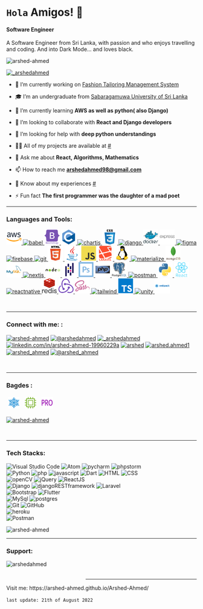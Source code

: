 # ``Hola`` Amigos! 👋
#### Software Engineer
A Software Engineer from Sri Lanka, with passion and who enjoys travelling and coding. And into Dark Mode... and loves black.

<p align="left"> <img src="https://komarev.com/ghpvc/?username=arshed-ahmed&label=Profile%20views&color=0e75b6&style=flat" alt="arshed-ahmed" /> </p>

<p align="left"> <a href="https://twitter.com/_arshedahmed" target="blank"><img src="https://img.shields.io/twitter/follow/_arshedahmed?logo=twitter&style=for-the-badge" alt="_arshedahmed" /></a> </p>

- 🔭 I’m currently working on [Fashion Tailoring Management System](https://github.com/Arshed-Ahmed/FTMS)

- 🎓 I’m an undergraduate from [Sabaragamuwa University of Sri Lanka](https://sab.ac.lk/)

- 🌱 I’m currently learning **AWS as well as python( also Django)**

- 👯 I’m looking to collaborate with **React and Django developers**

- 🤝 I’m looking for help with **deep python understandings**

- 👨‍💻 All of my projects are available at [#](#)

- 💬 Ask me about **React, Algorithms, Mathematics**

- 📫 How to reach me **arshedahmed98@gmail.com**

- 📄 Know about my experiences [#](#)

- ⚡ Fun fact **The first programmer was the daughter of a mad poet**

<hr />

### Languages and Tools:
<p align="left"> <a href="https://aws.amazon.com" target="_blank" rel="noreferrer"> <img src="https://raw.githubusercontent.com/devicons/devicon/master/icons/amazonwebservices/amazonwebservices-original-wordmark.svg" alt="aws" width="40" height="40"/> </a> <a href="https://babeljs.io/" target="_blank" rel="noreferrer"> <img src="https://www.vectorlogo.zone/logos/babeljs/babeljs-icon.svg" alt="babel" width="40" height="40"/> </a> <a href="https://getbootstrap.com" target="_blank" rel="noreferrer"> <img src="https://raw.githubusercontent.com/devicons/devicon/master/icons/bootstrap/bootstrap-plain-wordmark.svg" alt="bootstrap" width="40" height="40"/> </a> <a href="https://www.cprogramming.com/" target="_blank" rel="noreferrer"> <img src="https://raw.githubusercontent.com/devicons/devicon/master/icons/c/c-original.svg" alt="c" width="40" height="40"/> </a> <a href="https://www.chartjs.org" target="_blank" rel="noreferrer"> <img src="https://www.chartjs.org/media/logo-title.svg" alt="chartjs" width="40" height="40"/> </a> <a href="https://www.w3schools.com/css/" target="_blank" rel="noreferrer"> <img src="https://raw.githubusercontent.com/devicons/devicon/master/icons/css3/css3-original-wordmark.svg" alt="css3" width="40" height="40"/> </a> <a href="https://www.djangoproject.com/" target="_blank" rel="noreferrer"> <img src="https://cdn.worldvectorlogo.com/logos/django.svg" alt="django" width="40" height="40"/> </a> <a href="https://www.docker.com/" target="_blank" rel="noreferrer"> <img src="https://raw.githubusercontent.com/devicons/devicon/master/icons/docker/docker-original-wordmark.svg" alt="docker" width="40" height="40"/> </a> <a href="https://expressjs.com" target="_blank" rel="noreferrer"> <img src="https://raw.githubusercontent.com/devicons/devicon/master/icons/express/express-original-wordmark.svg" alt="express" width="40" height="40"/> </a> <a href="https://www.figma.com/" target="_blank" rel="noreferrer"> <img src="https://www.vectorlogo.zone/logos/figma/figma-icon.svg" alt="figma" width="40" height="40"/> </a> <a href="https://firebase.google.com/" target="_blank" rel="noreferrer"> <img src="https://www.vectorlogo.zone/logos/firebase/firebase-icon.svg" alt="firebase" width="40" height="40"/> </a> <a href="https://git-scm.com/" target="_blank" rel="noreferrer"> <img src="https://www.vectorlogo.zone/logos/git-scm/git-scm-icon.svg" alt="git" width="40" height="40"/> </a> <a href="https://www.w3.org/html/" target="_blank" rel="noreferrer"> <img src="https://raw.githubusercontent.com/devicons/devicon/master/icons/html5/html5-original-wordmark.svg" alt="html5" width="40" height="40"/> </a> <a href="https://www.java.com" target="_blank" rel="noreferrer"> <img src="https://raw.githubusercontent.com/devicons/devicon/master/icons/java/java-original.svg" alt="java" width="40" height="40"/> </a> <a href="https://developer.mozilla.org/en-US/docs/Web/JavaScript" target="_blank" rel="noreferrer"> <img src="https://raw.githubusercontent.com/devicons/devicon/master/icons/javascript/javascript-original.svg" alt="javascript" width="40" height="40"/> </a> <a href="https://laravel.com/" target="_blank" rel="noreferrer"> <img src="https://raw.githubusercontent.com/devicons/devicon/master/icons/laravel/laravel-plain-wordmark.svg" alt="laravel" width="40" height="40"/> </a> <a href="https://www.linux.org/" target="_blank" rel="noreferrer"> <img src="https://raw.githubusercontent.com/devicons/devicon/master/icons/linux/linux-original.svg" alt="linux" width="40" height="40"/> </a> <a href="https://materializecss.com/" target="_blank" rel="noreferrer"> <img src="https://raw.githubusercontent.com/prplx/svg-logos/5585531d45d294869c4eaab4d7cf2e9c167710a9/svg/materialize.svg" alt="materialize" width="40" height="40"/> </a> <a href="https://www.mongodb.com/" target="_blank" rel="noreferrer"> <img src="https://raw.githubusercontent.com/devicons/devicon/master/icons/mongodb/mongodb-original-wordmark.svg" alt="mongodb" width="40" height="40"/> </a> <a href="https://www.mysql.com/" target="_blank" rel="noreferrer"> <img src="https://raw.githubusercontent.com/devicons/devicon/master/icons/mysql/mysql-original-wordmark.svg" alt="mysql" width="40" height="40"/> </a> <a href="https://nextjs.org/" target="_blank" rel="noreferrer"> <img src="https://cdn.worldvectorlogo.com/logos/nextjs-2.svg" alt="nextjs" width="40" height="40"/> </a> <a href="https://nodejs.org" target="_blank" rel="noreferrer"> <img src="https://raw.githubusercontent.com/devicons/devicon/master/icons/nodejs/nodejs-original-wordmark.svg" alt="nodejs" width="40" height="40"/> </a> <a href="https://pandas.pydata.org/" target="_blank" rel="noreferrer"> <img src="https://raw.githubusercontent.com/devicons/devicon/2ae2a900d2f041da66e950e4d48052658d850630/icons/pandas/pandas-original.svg" alt="pandas" width="40" height="40"/> </a> <a href="https://www.photoshop.com/en" target="_blank" rel="noreferrer"> <img src="https://raw.githubusercontent.com/devicons/devicon/master/icons/photoshop/photoshop-line.svg" alt="photoshop" width="40" height="40"/> </a> <a href="https://www.php.net" target="_blank" rel="noreferrer"> <img src="https://raw.githubusercontent.com/devicons/devicon/master/icons/php/php-original.svg" alt="php" width="40" height="40"/> </a> <a href="https://www.postgresql.org" target="_blank" rel="noreferrer"> <img src="https://raw.githubusercontent.com/devicons/devicon/master/icons/postgresql/postgresql-original-wordmark.svg" alt="postgresql" width="40" height="40"/> </a> <a href="https://postman.com" target="_blank" rel="noreferrer"> <img src="https://www.vectorlogo.zone/logos/getpostman/getpostman-icon.svg" alt="postman" width="40" height="40"/> </a> <a href="https://www.python.org" target="_blank" rel="noreferrer"> <img src="https://raw.githubusercontent.com/devicons/devicon/master/icons/python/python-original.svg" alt="python" width="40" height="40"/> </a> <a href="https://reactjs.org/" target="_blank" rel="noreferrer"> <img src="https://raw.githubusercontent.com/devicons/devicon/master/icons/react/react-original-wordmark.svg" alt="react" width="40" height="40"/> </a> <a href="https://reactnative.dev/" target="_blank" rel="noreferrer"> <img src="https://reactnative.dev/img/header_logo.svg" alt="reactnative" width="40" height="40"/> </a> <a href="https://redis.io" target="_blank" rel="noreferrer"> <img src="https://raw.githubusercontent.com/devicons/devicon/master/icons/redis/redis-original-wordmark.svg" alt="redis" width="40" height="40"/> </a> <a href="https://redux.js.org" target="_blank" rel="noreferrer"> <img src="https://raw.githubusercontent.com/devicons/devicon/master/icons/redux/redux-original.svg" alt="redux" width="40" height="40"/> </a> <a href="https://sass-lang.com" target="_blank" rel="noreferrer"> <img src="https://raw.githubusercontent.com/devicons/devicon/master/icons/sass/sass-original.svg" alt="sass" width="40" height="40"/> </a> <a href="https://tailwindcss.com/" target="_blank" rel="noreferrer"> <img src="https://www.vectorlogo.zone/logos/tailwindcss/tailwindcss-icon.svg" alt="tailwind" width="40" height="40"/> </a> <a href="https://www.typescriptlang.org/" target="_blank" rel="noreferrer"> <img src="https://raw.githubusercontent.com/devicons/devicon/master/icons/typescript/typescript-original.svg" alt="typescript" width="40" height="40"/> </a> <a href="https://unity.com/" target="_blank" rel="noreferrer"> <img src="https://www.vectorlogo.zone/logos/unity3d/unity3d-icon.svg" alt="unity" width="40" height="40"/> </a> <a href="https://webpack.js.org" target="_blank" rel="noreferrer"> <img src="https://raw.githubusercontent.com/devicons/devicon/d00d0969292a6569d45b06d3f350f463a0107b0d/icons/webpack/webpack-original-wordmark.svg" alt="webpack" width="40" height="40"/> </a> </p>

<br/>
<hr>

### Connect with me: :

<p align="left">
<a href="https://codepen.io/arshed-ahmed" target="blank"><img align="center" src="https://raw.githubusercontent.com/rahuldkjain/github-profile-readme-generator/master/src/images/icons/Social/codepen.svg" alt="arshed-ahmed" height="30" width="40" /></a>
<a href="https://dev.to/@arshedahmed" target="blank"><img align="center" src="https://raw.githubusercontent.com/rahuldkjain/github-profile-readme-generator/master/src/images/icons/Social/devto.svg" alt="@arshedahmed" height="30" width="40" /></a>
<a href="https://twitter.com/_arshedahmed" target="blank"><img align="center" src="https://raw.githubusercontent.com/rahuldkjain/github-profile-readme-generator/master/src/images/icons/Social/twitter.svg" alt="_arshedahmed" height="30" width="40" /></a>
<a href="https://linkedin.com/in/linkedin.com/in/arshed-ahmed-19960229a" target="blank"><img align="center" src="https://raw.githubusercontent.com/rahuldkjain/github-profile-readme-generator/master/src/images/icons/Social/linked-in-alt.svg" alt="linkedin.com/in/arshed-ahmed-19960229a" height="30" width="40" /></a>
<a href="https://stackoverflow.com/users/arshed" target="blank"><img align="center" src="https://raw.githubusercontent.com/rahuldkjain/github-profile-readme-generator/master/src/images/icons/Social/stack-overflow.svg" alt="arshed" height="30" width="40" /></a>
<a href="https://fb.com/arshed.ahmed1" target="blank"><img align="center" src="https://raw.githubusercontent.com/rahuldkjain/github-profile-readme-generator/master/src/images/icons/Social/facebook.svg" alt="arshed.ahmed1" height="30" width="40" /></a>
<a href="https://instagram.com/arshed_ahmed" target="blank"><img align="center" src="https://raw.githubusercontent.com/rahuldkjain/github-profile-readme-generator/master/src/images/icons/Social/instagram.svg" alt="arshed_ahmed" height="30" width="40" /></a>
<a href="https://medium.com/@arshed_ahmed" target="blank"><img align="center" src="https://raw.githubusercontent.com/rahuldkjain/github-profile-readme-generator/master/src/images/icons/Social/medium.svg" alt="@arshed_ahmed" height="30" width="40" /></a>
</p><br />
<hr>

### Bagdes :

<a href='https://archiveprogram.github.com/'><img src='https://raw.githubusercontent.com/acervenky/animated-github-badges/master/assets/acbadge.gif' width='30' height='30' style="margin:5px"></a>
<a href='https://docs.github.com/en/developers'><img src='https://raw.githubusercontent.com/acervenky/animated-github-badges/master/assets/devbadge.gif' width='30' height='30' style="margin:5px"></a>
<a href='https://github.com/pricing'><img src='https://raw.githubusercontent.com/acervenky/animated-github-badges/master/assets/pro.gif' width='30' height='30' style="margin:5px"></a>
<br />
<p align="left"> <a href="https://github.com/ryo-ma/github-profile-trophy"><img src="https://github-profile-trophy.vercel.app/?username=arshed-ahmed" alt="arshed-ahmed" /></a> </p>
<br />
<hr>

### Tech Stacks:

  ![Visual Studio Code](https://img.shields.io/badge/-Visual%20Studio%20Code-05122A?style=flat&logo=visual-studio-code&logoColor=007ACC)  ![Atom](https://img.shields.io/badge/Atom-%2366595C.svg?style=flat&logo=atom&logoColor=white) ![pycharm](https://img.shields.io/badge/pycharm-143?style=flat&logo=pycharm&logoColor=black&color=black&labelColor=green) ![phpstorm](https://img.shields.io/badge/phpstorm-143?style=for-flat&logo=phpstorm&logoColor=black&color=black&labelColor=darkorchid)
  <br/>
![Python](https://img.shields.io/badge/-Python-05122A?style=flat&logo=python) ![php](https://img.shields.io/badge/PHP-777BB4?style=flat&logo=php&logoColor=white) ![javascript](https://img.shields.io/badge/javascript-%23323330.svg?style=for-the-flat&logo=javascript&logoColor=%23F7DF1E) ![Dart](https://img.shields.io/badge/dart-%230175C2.svg?style=flat&logo=dart&logoColor=white") ![HTML](https://img.shields.io/badge/-HTML-05122A?style=flat&logo=HTML5) ![CSS](https://img.shields.io/badge/-CSS-05122A?style=flat&logo=CSS3&logoColor=1572B6)
<br/>
![openCV](https://img.shields.io/badge/opencv-%23white.svg?style=for-the-flat&logo=opencv&logoColor=white) ![jQuery](https://img.shields.io/badge/jquery-%230769AD.svg?style=fflat&logo=jquery&logoColor=white") ![ReactJS](https://img.shields.io/badge/-ReactJs-61DAFB?style=fflat&logo=react&logoColor=white")
<br/>
![Django](https://img.shields.io/badge/Django-092E20?style=flat&logo=django&logoColor=white) ![djangoRESTframework](https://img.shields.io/badge/DJANGO-REST-ff1709?style=flat&logo=django&logoColor=white&color=ff1709&labelColor=gray) ![Laravel](https://img.shields.io/badge/Laravel-FF2D20?style=flat&logo=laravel&logoColor=white)<br/>
![Bootstrap](https://img.shields.io/badge/-Bootstrap-05122A?style=flat&logo=bootstrap&logoColor=563D7C) ![Flutter](https://img.shields.io/badge/Flutter-02569B?styleflat&logo=flutter&logoColor=white)<br/>
![MySql](https://img.shields.io/badge/MySQL-00000F?style=flat&logo=mysql&logoColor=white) ![postgres](https://img.shields.io/badge/postgres-%23316192.svg?style=flat&logo=postgresql&logoColor=white)<br/>
![Git](https://img.shields.io/badge/-Git-05122A?style=flat&logo=git) ![GitHub](https://img.shields.io/badge/-GitHub-05122A?style=flat&logo=github)
<br/>
![heroku](https://img.shields.io/badge/heroku-%23430098.svg?style=fflat&logo=heroku&logoColor=white)
<br/>
![Postman](https://img.shields.io/badge/Postman-FF6C37?style=flat&logo=postman&logoColor=red)



<p><img align="left" src="https://github-readme-stats.vercel.app/api/top-langs?username=arshed-ahmed&show_icons=true&locale=en&layout=compact" alt="arshed-ahmed" /></p>

<!-- <p>&nbsp;<img align="center" src="https://github-readme-stats.vercel.app/api?username=arshed-ahmed&show_icons=true&locale=en" alt="arshed-ahmed" /></p> -->

<!-- <p><img align="center" src="https://github-readme-streak-stats.herokuapp.com/?user=arshed-ahmed&" alt="arshed-ahmed" /></p> -->
<br>
<hr />
<h3 align="left">Support:</h3>
<p><a href="https://www.buymeacoffee.com/arshedahmed"> <img align="left" src="https://cdn.buymeacoffee.com/buttons/v2/default-yellow.png" height="50" width="210" alt="arshedahmed" /></a></p><br>
<br />
<hr>
Visit me: https://arshed-ahmed.github.io/Arshed-Ahmed/

<br />

``last update: 21th of August 2022``

